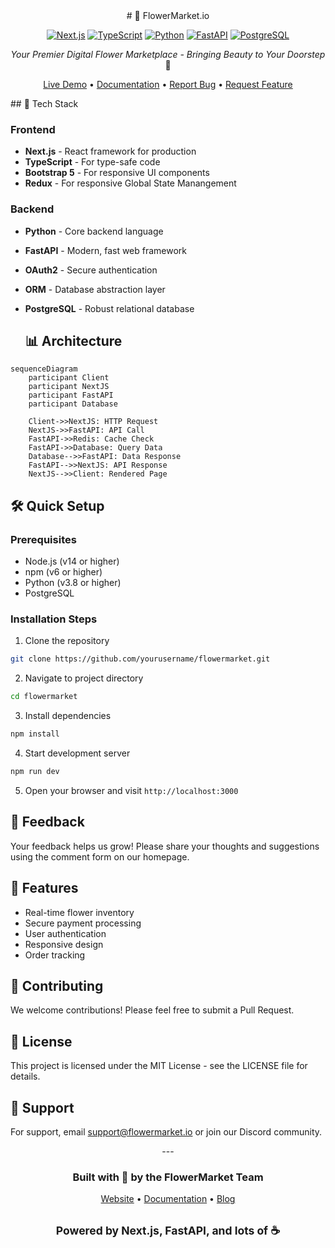 
<div align="center">
# 🌸 FlowerMarket.io

[![Next.js](https://img.shields.io/badge/Next.js-black?style=for-the-badge&logo=next.js&logoColor=white)](https://nextjs.org/)
[![TypeScript](https://img.shields.io/badge/TypeScript-007ACC?style=for-the-badge&logo=typescript&logoColor=white)](https://www.typescriptlang.org/)
[![Python](https://img.shields.io/badge/Python-3776AB?style=for-the-badge&logo=python&logoColor=white)](https://www.python.org/)
[![FastAPI](https://img.shields.io/badge/FastAPI-009688?style=for-the-badge&logo=fastapi&logoColor=white)](https://fastapi.tiangolo.com/)
[![PostgreSQL](https://img.shields.io/badge/PostgreSQL-316192?style=for-the-badge&logo=postgresql&logoColor=white)](https://www.postgresql.org/)

*Your Premier Digital Flower Marketplace - Bringing Beauty to Your Doorstep* 🚪

[Live Demo](https://flowermarket.io) • [Documentation](https://docs.flowermarket.io) • [Report Bug](https://github.com/yourusername/flowermarket/issues) • [Request Feature](https://github.com/yourusername/flowermarket/issues)

</div>
<div></div>
## 🚀 Tech Stack

### Frontend
- **Next.js** - React framework for production
- **TypeScript** - For type-safe code
- **Bootstrap 5** - For responsive UI components
- **Redux** - For responsive Global State Manangement

### Backend
- **Python** - Core backend language
- **FastAPI** - Modern, fast web framework
- **OAuth2** - Secure authentication
- **ORM** - Database abstraction layer
- **PostgreSQL** - Robust relational database


  ## 📊 Architecture

```mermaid
sequenceDiagram
    participant Client
    participant NextJS
    participant FastAPI
    participant Database
    
    Client->>NextJS: HTTP Request
    NextJS->>FastAPI: API Call
    FastAPI->>Redis: Cache Check
    FastAPI->>Database: Query Data
    Database-->>FastAPI: Data Response
    FastAPI-->>NextJS: API Response
    NextJS-->>Client: Rendered Page
```

## 🛠️ Quick Setup

### Prerequisites
- Node.js (v14 or higher)
- npm (v6 or higher)
- Python (v3.8 or higher)
- PostgreSQL

### Installation Steps

1. Clone the repository
```bash
git clone https://github.com/yourusername/flowermarket.git
```

2. Navigate to project directory
```bash
cd flowermarket
```

3. Install dependencies
```bash
npm install
```

4. Start development server
```bash
npm run dev
```

5. Open your browser and visit `http://localhost:3000`




## 💬 Feedback

Your feedback helps us grow! Please share your thoughts and suggestions using the comment form on our homepage.

## 🌟 Features
- Real-time flower inventory
- Secure payment processing
- User authentication
- Responsive design
- Order tracking

## 📝 Contributing
We welcome contributions! Please feel free to submit a Pull Request.

## 📄 License
This project is licensed under the MIT License - see the LICENSE file for details.

## 🤝 Support
For support, email support@flowermarket.io or join our Discord community.
</div>
<div align="center">
---

### Built with 💝 by the FlowerMarket Team

[Website](https://flowermarket.io) • [Documentation](https://docs.flowermarket.io) • [Blog](https://blog.flowermarket.io)

<sub>Powered by Next.js, FastAPI, and lots of ☕</sub>
---
</div>
